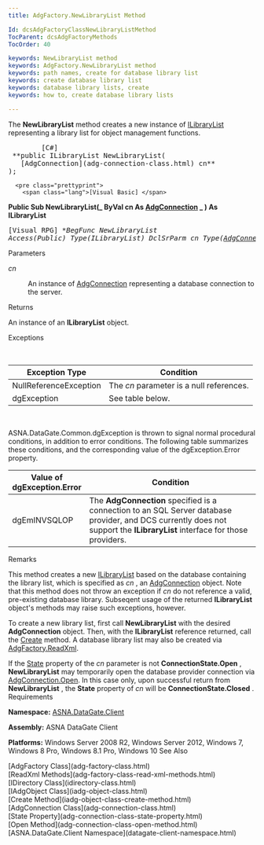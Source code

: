 ```yaml
---
title: AdgFactory.NewLibraryList Method

Id: dcsAdgFactoryClassNewLibraryListMethod
TocParent: dcsAdgFactoryMethods
TocOrder: 40

keywords: NewLibraryList method
keywords: AdgFactory.NewLibraryList method
keywords: path names, create for database library list
keywords: create database library list
keywords: database library lists, create
keywords: how to, create database library lists

---
```


The **NewLibraryList** method creates a new instance of [ ILibraryList](ilibrary-list-class.html) representing a library list for object management functions.
<pre class="prettyprint">
        <span class="lang">[C#]</span>
 **public ILibraryList NewLibraryList(
   [AdgConnection](adg-connection-class.html) cn** 
);</pre>
      <pre class="prettyprint">
        <span class="lang">[Visual Basic] </span>
 **Public Sub NewLibraryList(_ 
   ByVal cn As [AdgConnection](adg-connection-class.html) _
) As ILibraryList** 
      </pre>
      <pre class="prettyprint">
        <span class="lang">[Visual RPG]</span>
 **BegFunc NewLibraryList Access(*Public) Type(ILibraryList)
   DclSrParm cn Type([AdgConnection](adg-connection-class.html))** 
      </pre>

Parameters

<dl>
        <dt />
</dl>

*cn* 
<dl>
        <dd>

An instance of [AdgConnection](adg-connection-class.html) representing a database connection to the server.
</dd>
</dl>

Returns

An instance of an **ILibraryList** object.
<br />

Exceptions

<br />



| Exception Type | Condition |
| ---- | ---- |
| NullReferenceException | The *cn* parameter is a null references. |
| dgException | See table below. |



<br />

ASNA.DataGate.Common.dgException is thrown to signal normal procedural conditions, in addition to error conditions. The following table summarizes these conditions, and the corresponding value of the dgException.Error property.
<br />



| Value of 							<br /> 							dgException.Error | Condition |
| ---- | ---- |
| dgEmINVSQLOP | The **AdgConnection** specified is a connection to an SQL Server database provider, and DCS currently does not support the **ILibraryList** interface for those providers. |



Remarks

This method creates a new [ILibraryList](ilibrary-list-class.html) based on the database containing the library list, which is specified as *cn* , an [AdgConnection](adg-connection-class-state-property.html) object. Note that this method does not throw an exception if *cn* do not reference a valid, pre-existing database library. Subseqent usage of the returned **ILibraryList** object's methods may raise such exceptions, however. 

To create a new library list, first call **NewLibraryList** with the desired **AdgConnection** object. Then, with the **ILibraryList** reference returned, call the [Create](iadg-object-class-create-method.html) method. A database library list may also be created via [ AdgFactory.ReadXml](adg-factory-class-read-xml-methods.html).

If the [State](adg-connection-class-state-property.html) property of the *cn* parameter is not **ConnectionState.Open** , **NewLibraryList** may temporarily open the database provider connection via [AdgConnection.Open](adg-connection-class-open-method.html). In this case only, upon successful return from **NewLibraryList** , the **State** property of *cn* will be **ConnectionState.Closed** .
Requirements

**Namespace:** [ASNA.DataGate.Client](datagate-client-namespace.html) 

**Assembly:** ASNA DataGate Client 

**Platforms:** Windows Server 2008 R2, Windows Server 2012, Windows 7, Windows 8 Pro, Windows 8.1 Pro, Windows 10
See 
Also

<dl />
      [AdgFactory Class](adg-factory-class.html)
      <br />
      [ReadXml Methods](adg-factory-class-read-xml-methods.html)
      <br />
      [IDirectory Class](idirectory-class.html)
      <br />
      [IAdgObject Class](iadg-object-class.html)
      <br />
      [Create Method](iadg-object-class-create-method.html)
      <br />
      [AdgConnection Class](adg-connection-class.html)
      <br />
      [State Property](adg-connection-class-state-property.html)
      <br />
      [Open Method](adg-connection-class-open-method.html)
      <br />
      [ASNA.DataGate.Client Namespace](datagate-client-namespace.html)


